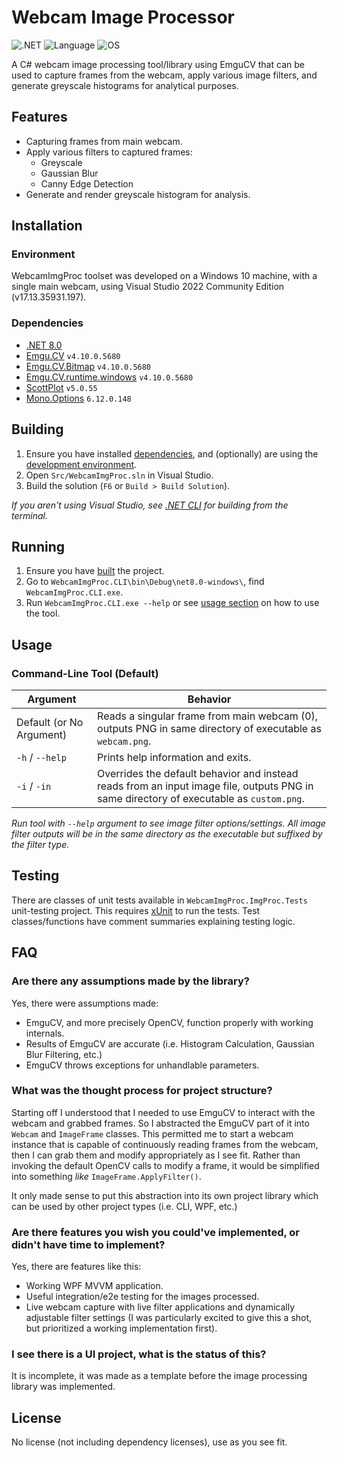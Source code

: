 # Webcam Image Processor

![.NET](https://img.shields.io/badge/.NET-8.0-8A2BEF)
![Language](https://img.shields.io/badge/Language-C%23-brightgreen)
![OS](https://img.shields.io/badge/OS-Windows-blue)

A C# webcam image processing tool/library using EmguCV that can be used to capture frames from the webcam, apply various image filters, and generate greyscale histograms for analytical purposes.

## Features

* Capturing frames from main webcam.
* Apply various filters to captured frames:
  * Greyscale
  * Gaussian Blur
  * Canny Edge Detection
* Generate and render greyscale histogram for analysis.

## Installation

### Environment

WebcamImgProc toolset was developed on a Windows 10 machine, with a single main webcam, using Visual Studio 2022 Community Edition (v17.13.35931.197).

### Dependencies

* [.NET 8.0](https://dotnet.microsoft.com/en-us/download/dotnet/8.0)
* [Emgu.CV](https://www.nuget.org/packages/emgu.cv) `v4.10.0.5680`
* [Emgu.CV.Bitmap](https://www.nuget.org/packages/Emgu.CV.Bitmap) `v4.10.0.5680`
* [Emgu.CV.runtime.windows](https://www.nuget.org/packages/Emgu.CV.runtime.windows) `v4.10.0.5680`
* [ScottPlot](https://www.nuget.org/packages/ScottPlot) `v5.0.55`
* [Mono.Options](https://www.nuget.org/packages/mono.options) `6.12.0.148`

## Building

1. Ensure you have installed [dependencies](###Dependencies), and (optionally) are using the [development environment](###Environment).
2. Open `Src/WebcamImgProc.sln` in Visual Studio.
3. Build the solution (`F6` or `Build > Build Solution`).

_If you aren't using Visual Studio, see [.NET CLI](https://learn.microsoft.com/en-us/dotnet/core/tools) for building from the terminal._

## Running

1. Ensure you have [built](##Building) the project.
2. Go to `WebcamImgProc.CLI\bin\Debug\net8.0-windows\`, find `WebcamImgProc.CLI.exe`.
3. Run `WebcamImgProc.CLI.exe --help` or see [usage section](##Usage) on how to use the tool.

## Usage

### Command-Line Tool (Default)

| Argument                 | Behavior                                                                                                                                |
|--------------------------|-----------------------------------------------------------------------------------------------------------------------------------------|
| Default (or No Argument) | Reads a singular frame from main webcam (0), outputs PNG in same directory of executable as `webcam.png`.                               |
| `-h` / `--help`          | Prints help information and exits.                                                                                                      |
| `-i` / `-in`             | Overrides the default behavior and instead reads from an input image file, outputs PNG in same directory of executable as `custom.png`. |

_Run tool with `--help` argument to see image filter options/settings. All image filter outputs will be in the same directory as the executable but suffixed by the filter type._

## Testing

There are classes of unit tests available in `WebcamImgProc.ImgProc.Tests` unit-testing project. This requires [xUnit](https://www.nuget.org/packages/xunit) to run the tests. Test classes/functions have comment summaries explaining testing logic.

## FAQ

### Are there any assumptions made by the library?

Yes, there were assumptions made:
* EmguCV, and more precisely OpenCV, function properly with working internals.
* Results of EmguCV are accurate (i.e. Histogram Calculation, Gaussian Blur Filtering, etc.)
* EmguCV throws exceptions for unhandlable parameters.

### What was the thought process for project structure?

Starting off I understood that I needed to use EmguCV to interact with the webcam and grabbed frames. So I abstracted the EmguCV part of it into `Webcam` and `ImageFrame` classes. This permitted me to start a webcam instance that is capable of continuously reading frames from the webcam, then I can grab them and modify appropriately as I see fit. Rather than invoking the default OpenCV calls to modify a frame, it would be simplified into something _like_ `ImageFrame.ApplyFilter()`.

It only made sense to put this abstraction into its own project library which can be used by other project types (i.e. CLI, WPF, etc.)

### Are there features you wish you could've implemented, or didn't have time to implement?

Yes, there are features like this:
* Working WPF MVVM application.
* Useful integration/e2e testing for the images processed.
* Live webcam capture with live filter applications and dynamically adjustable filter settings (I was particularly excited to give this a shot, but prioritized a working implementation first).

### I see there is a UI project, what is the status of this?

It is incomplete, it was made as a template before the image processing library was implemented.

## License

No license (not including dependency licenses), use as you see fit.
